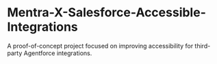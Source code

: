 # Mentra-X-Salesforce-Accessible-Integrations
A proof-of-concept project focused on improving accessibility for third-party Agentforce integrations.
